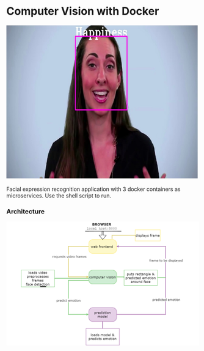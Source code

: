 # Computer Vision with Docker
![Demo](https://github.com/Aleksej97/cv-docker/blob/master/predicting.png)

Facial expression recognition application with 3 docker containers as microservices. Use the shell script to run.


### Architecture
![Organization](https://github.com/Aleksej97/cv-docker/blob/master/app_architecture.png)
